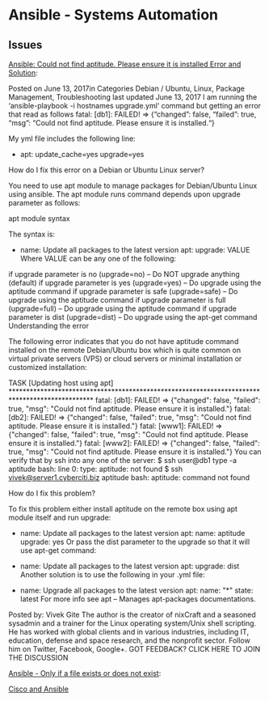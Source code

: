 # Ansible - Systems Automation

## Issues

[Ansible: Could not find aptitude. Please ensure it is installed Error and Solution](https://www.cyberciti.biz/faq/ansible-could-not-find-aptitude-please-ensure-it-is-installed/):

Posted on June 13, 2017in Categories Debian / Ubuntu, Linux, Package Management, Troubleshooting last updated June 13, 2017
I am running the ‘ansible-playbook -i hostnames upgrade.yml‘ command but getting an error that read as follows
fatal: [db1]: FAILED! => {“changed”: false, “failed”: true, “msg”: “Could not find aptitude. Please ensure it is installed.“}

My yml file includes the following line:

- apt: update_cache=yes upgrade=yes

How do I fix this error on a Debian or Ubuntu Linux server?


You need to use apt module to manage packages for Debian/Ubuntu Linux using ansible. The apt module runs command depends upon upgrade parameter as follows:

apt module syntax

The syntax is:

- name: Update all packages to the latest version
  apt:
    upgrade: VALUE
Where VALUE can be any one of the following:

if upgrade parameter is no (upgrade=no) – Do NOT upgrade anything (default)
if upgrade parameter is yes (upgrade=yes) – Do upgrade using the aptitude command
if upgrade parameter is safe (upgrade=safe) – Do upgrade using the aptitude command
if upgrade parameter is full (upgrade=full) – Do upgrade using the aptitude command
if upgrade parameter is dist (upgrade=dist) – Do upgrade using the apt-get command
Understanding the error

The following error indicates that you do not have aptitude command installed on the remote Debian/Ubuntu box which is quite common on virtual private servers (VPS) or cloud servers or minimal installation or customized installation:

TASK [Updating host using apt] ***********************************************************************************************
fatal: [db1]: FAILED! => {"changed": false, "failed": true, "msg": "Could not find aptitude. Please ensure it is installed."}
fatal: [db2]: FAILED! => {"changed": false, "failed": true, "msg": "Could not find aptitude. Please ensure it is installed."}
fatal: [www1]: FAILED! => {"changed": false, "failed": true, "msg": "Could not find aptitude. Please ensure it is installed."}
fatal: [www2]: FAILED! => {"changed": false, "failed": true, "msg": "Could not find aptitude. Please ensure it is installed."}
You can verify that by ssh into any one of the server:
$ ssh user@db1 type -a aptitude
bash: line 0: type: aptitude: not found
$ ssh vivek@server1.cyberciti.biz aptitude
bash: aptitude: command not found

How do I fix this problem?

To fix this problem either install aptitude on the remote box using apt module itself and run upgrade:

- name: Update all packages to the latest version
  apt:
    name: aptitude 
    upgrade: yes
Or pass the dist parameter to the upgrade so that it will use apt-get command:

- name: Update all packages to the latest version
  apt:
    upgrade: dist
Another solution is to use the following in your .yml file:

- name: Upgrade all packages to the latest version
  apt:
    name: "*"
    state: latest
For more info see apt – Manages apt-packages documentations.

Posted by: Vivek Gite
The author is the creator of nixCraft and a seasoned sysadmin and a trainer for the Linux operating system/Unix shell scripting. He has worked with global clients and in various industries, including IT, education, defense and space research, and the nonprofit sector. Follow him on Twitter, Facebook, Google+.
GOT FEEDBACK? CLICK HERE TO JOIN THE DISCUSSION

[Ansible - Only if a file exists or does not exist](https://raymii.org/s/tutorials/Ansible_-_Only_if_a_file_exists_or_does_not_exist.html):

[Cisco and Ansible](https://www.reddit.com/r/networking/comments/6ljtpo/bossing_cisco_around_with_ansible/)